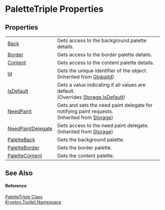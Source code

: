 # PaletteTriple Properties




## Properties
<table>
<tr>
<td><a href="06353adf-071d-84d3-2c1d-874564d153fc.md">Back</a></td>
<td>Gets access to the background palette details.</td></tr>
<tr>
<td><a href="6a05342b-c3f9-8378-0d62-d0e8b9dd56e6.md">Border</a></td>
<td>Gets access to the border palette details.</td></tr>
<tr>
<td><a href="583cd38b-183b-37b5-c88e-6a5554400f52.md">Content</a></td>
<td>Gets access to the content palette details.</td></tr>
<tr>
<td><a href="71a6846f-bfb6-fb58-b361-6b43ae0583a8.md">Id</a></td>
<td>Gets the unique identifier of the object.<br />(Inherited from <a href="9ef2ca3a-e03e-8927-105a-2f9a6fbdf849.md">GlobalId</a>)</td></tr>
<tr>
<td><a href="e8ff6622-7e77-7d27-140d-1a9ca117342c.md">IsDefault</a></td>
<td>Gets a value indicating if all values are default.<br />(Overrides <a href="bbc0e831-9474-3bce-65dc-0625d793d8c1.md">Storage.IsDefault</a>)</td></tr>
<tr>
<td><a href="097a0f47-e60c-4bf7-802c-8391c6d8feff.md">NeedPaint</a></td>
<td>Gets and sets the need paint delegate for notifying paint requests.<br />(Inherited from <a href="8406cf55-79a3-e579-4094-be084e489431.md">Storage</a>)</td></tr>
<tr>
<td><a href="879ca7f2-32c5-8581-44f2-c7aee6491db2.md">NeedPaintDelegate</a></td>
<td>Gets access to the need paint delegate.<br />(Inherited from <a href="8406cf55-79a3-e579-4094-be084e489431.md">Storage</a>)</td></tr>
<tr>
<td><a href="263f0d3a-d0b4-f593-d5fe-0f36c83ebdfe.md">PaletteBack</a></td>
<td>Gets the background palette.</td></tr>
<tr>
<td><a href="eeb86be4-ec84-d0ac-de15-358f508b155a.md">PaletteBorder</a></td>
<td>Gets the border palette.</td></tr>
<tr>
<td><a href="c0f30074-486b-040c-e140-31626a2de196.md">PaletteContent</a></td>
<td>Gets the content palette.</td></tr>
</table>

## See Also


#### Reference
<a href="36c10b44-03da-0b2a-cfde-f66154ed6e69.md">PaletteTriple Class</a>  
<a href="79d2eac2-21f4-54ff-7552-b20c33c30600.md">Krypton.Toolkit Namespace</a>  
